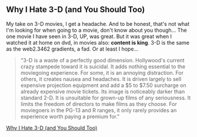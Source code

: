 <article><h2>Why I Hate 3-D (and You Should Too)</h2><p>My take on 3-D movies, I get a headache. And to be honest, that's not what I'm looking for when going to a movie, don't know about you though... The one movie I have seen in 3-D, UP, was great. But it was great when I watched it at home on dvd, in movies also: <strong>content is king</strong>. 3-D is the same as the web2.3462 gradients, a fad. Or at least I hope...</p><blockquote cite="Roger Ebert"><p>"3-D is a waste of a perfectly good dimension. Hollywood's current crazy stampede toward it is suicidal. It adds nothing essential to the moviegoing experience. For some, it is an annoying distraction. For others, it creates nausea and headaches. It is driven largely to sell expensive projection equipment and add a $5 to $7.50 surcharge on already expensive movie tickets. Its image is noticeably darker than standard 2-D. It is unsuitable for grown-up films of any seriousness. It limits the freedom of directors to make films as they choose. For moviegoers in the PG-13 and R ranges, it only rarely provides an experience worth paying a premium for."</p></blockquote><p><a href="http://www.newsweek.com/id/237110/output/print">Why I Hate 3-D (and You Should Too)</a></p></article>